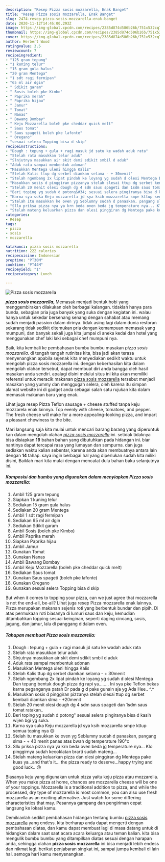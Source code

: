 ```yaml
---
description: "Resep Pizza sosis mozzarella, Enak Banget"
title: "Resep Pizza sosis mozzarella, Enak Banget"
slug: 2474-resep-pizza-sosis-mozzarella-enak-banget
date: 2020-11-12T14:46:00.293Z
image: https://img-global.cpcdn.com/recipes/2385d874d506b26b/751x532cq70/pizza-sosis-mozzarella-foto-resep-utama.jpg
thumbnail: https://img-global.cpcdn.com/recipes/2385d874d506b26b/751x532cq70/pizza-sosis-mozzarella-foto-resep-utama.jpg
cover: https://img-global.cpcdn.com/recipes/2385d874d506b26b/751x532cq70/pizza-sosis-mozzarella-foto-resep-utama.jpg
author: Herbert Wood
ratingvalue: 3.5
reviewcount: 7
recipeingredient:
- "125 gram tepung"
- "1 kuning telur"
- "15 gram gula halus"
- "20 gram Mentega"
- "1 sdt ragi fermipan"
- "65 ml air dgin"
- " Sdikit garam"
- " Sosis boleh pke Kimbo"
- " Paprika merah"
- " Paprika hijau"
- " Jamur"
- " Tomat"
- " Nanas"
- " Bawang Bombay"
- " Keju Mozzarella boleh pke cheddar quick melt"
- " Saus tomat"
- " Saus spageti boleh pke lafonte"
- " Oregano"
- "sesuai selera Topping bisa d skip"
recipeinstructions:
- "Dough : tepung + gula + ragi masuk jd satu ke wadah aduk rata"
- "Stelah rata masukkan telur aduk"
- "Slnjutnya masukkan air skit demi sdikit smbil d aduk"
- "Aduk rata sampai membentuk adonan"
- "Masukkan Mentega uleni hingga Kalis"
- "Stelah Kalis ttup dg serbet diamkan selama - + 30menit"
- "Stelah ngembang 2x lipat pindah ke loyang yg sudah d olesi Mentega Dan tepung bentuk dough pizza dg rapi ya........ Ini sya pke Teflon bekas karna peganganya patah Dr pada g d pake gunain aja yg Ada Hee.. ^.^"
- "Masukkan sosis d pinggiran pizzanya stelah slesai ttup dg serbet kembali diamkan slma - +20menit"
- "Stelah 20 menit olesi dough dg 4 sdm saus spageti dan 1sdm saus tomat ratakan.."
- "Beri toping yg sudah d potong&#34; sesuai selera pingiranya bisa d kasih wijen bgi yg suka."
- "Karna sya suka Keju mozzarella jd sya ksih mozzarella smpe kttup semua toping nya 😊"
- "Stelah itu masukkan ke oven yg Seblumny sudah d panaskan, pangang slma - + 40 menit panas atas bwah dg temperature 190°c"
- "Sllu priksa pizza nya ya krn beda oven beda jg temperature nya... Klo pinggirnya sudah kecoklatan brarti sudah mateng..."
- "Stelah mateng keluarkan pizza dan olesi pinggiran dg Mentega pake kuas ya...and that&#39;s it... the pizza ready to deserve...happy trying and good luck.. 😘"
categories:
- Resep
tags:
- pizza
- sosis
- mozzarella

katakunci: pizza sosis mozzarella 
nutrition: 222 calories
recipecuisine: Indonesian
preptime: "PT30M"
cooktime: "PT44M"
recipeyield: "1"
recipecategory: Lunch

---
```



![Pizza sosis mozzarella](https://img-global.cpcdn.com/recipes/2385d874d506b26b/751x532cq70/pizza-sosis-mozzarella-foto-resep-utama.jpg)

<b><i>pizza sosis mozzarella</i></b>, Memasak menjadi bentuk hobi yang menggembirakan dilakukan oleh berbagai kalangan. tidaklah hanya para bunda, sebagian pria juga banyak yang suka dengan kegiatan ini. walau hanya untuk sekedar bersenang senang dengan sahabat atau memang sudah menjadi passion dalam dirinya. tidak asing lagi dalam dunia restoran sekarang tidak sedikit ditemukan pria dengan kemampuan memasak yang mumpuni, dan banyak sekali juga kita jumpai di aneka kedai dan hotel yang menggunakan chef laki laki sebagai chef mumpuni nya.

Baik, kita kembali ke pembahasan bumbu bumbu masakan <i>pizza sosis mozzarella</i>. di tengah tengah rutinitas kita, bisa jadi akan terasa menyenangkan apabila sejenak kita menyediakan sedikit waktu untuk mengolah pizza sosis mozzarella ini. dengan keberhasilan kita dalam mengolah olahan tersebut, dapat membuat diri anda bangga oleh hasil masakan anda sendiri. apalagi disini melalui situs ini kita akan memiliki referensi untuk meracik makanan <u>pizza sosis mozzarella</u> tersebut menjadi masakan yang yummy dan menggugah selera, oleh karena itu simpan alamat website ini di gadget anda sebagai salah satu rujukan kita dalam memasak makanan baru yang enak.

Lihat juga resep Pizza Teflon sausage + cheese stuffed tanpa keju mozzarela enak lainnya. Top evenly with cheese, tomatoes, and pepper. The fresh cheese will make for a more appealing-looking pizza, and impart a pleasant chewiness to the bite.


Mari langsung saja kita mulai untuk mencari barang barang yang diperuntuk kan dalam mengolah olahan <u><i>pizza sosis mozzarella</i></u> ini. setidak tidaknya bisa disiapkan <b>19</b> bahan bahan yang dibutuhkan pada hidangan ini. biar nantinya dapat tercapai rasa yang lumayan dan sempurna. dan juga sediakan waktu kalian sebentar, karena anda akan membuatnya antara lain dengan <b>14</b> tahap. saya ingin berbagai hal yang diperlukan sudah kita miliki disini, Baiklah mari kita mulai dengan mencatat dulu bahan baku selanjutnya ini.

<!--inarticleads1-->

##### Komposisi dan bumbu yang digunakan dalam menyiapkan Pizza sosis mozzarella:

1. Ambil 125 gram tepung
1. Siapkan 1 kuning telur
1. Sediakan 15 gram gula halus
1. Sediakan 20 gram Mentega
1. Ambil 1 sdt ragi fermipan
1. Sediakan 65 ml air dgin
1. Sediakan  Sdikit garam
1. Ambil  Sosis (boleh pke Kimbo)
1. Ambil  Paprika merah
1. Siapkan  Paprika hijau
1. Ambil  Jamur
1. Gunakan  Tomat
1. Gunakan  Nanas
1. Ambil  Bawang Bombay
1. Ambil  Keju Mozzarella (boleh pke cheddar quick melt)
1. Sediakan  Saus tomat
1. Gunakan  Saus spageti (boleh pke lafonte)
1. Gunakan  Oregano
1. Gunakan sesuai selera Topping bisa d skip


But when it comes to topping your pizza, can we just agree that mozzarella is not the end-all, be-all? Lihat juga resep Pizza mozzarella enak lainnya. Pizza merupakan makanan sejenis roti yang berbentuk bundar dan pipih. Di atas permukaan roti biasanya di lumuri saus dan keju, kemudian ditambahkan topping sesuai keinginan, seperti daging cincang, sosis, jagung, dan jamur, lalu di panggang didalam oven. 

<!--inarticleads2-->

##### Tahapan membuat Pizza sosis mozzarella:

1. Dough : tepung + gula + ragi masuk jd satu ke wadah aduk rata
1. Stelah rata masukkan telur aduk
1. Slnjutnya masukkan air skit demi sdikit smbil d aduk
1. Aduk rata sampai membentuk adonan
1. Masukkan Mentega uleni hingga Kalis
1. Stelah Kalis ttup dg serbet diamkan selama - + 30menit
1. Stelah ngembang 2x lipat pindah ke loyang yg sudah d olesi Mentega Dan tepung bentuk dough pizza dg rapi ya........ Ini sya pke Teflon bekas karna peganganya patah Dr pada g d pake gunain aja yg Ada Hee.. ^.^
1. Masukkan sosis d pinggiran pizzanya stelah slesai ttup dg serbet kembali diamkan slma - +20menit
1. Stelah 20 menit olesi dough dg 4 sdm saus spageti dan 1sdm saus tomat ratakan..
1. Beri toping yg sudah d potong&#34; sesuai selera pingiranya bisa d kasih wijen bgi yg suka.
1. Karna sya suka Keju mozzarella jd sya ksih mozzarella smpe kttup semua toping nya 😊
1. Stelah itu masukkan ke oven yg Seblumny sudah d panaskan, pangang slma - + 40 menit panas atas bwah dg temperature 190°c
1. Sllu priksa pizza nya ya krn beda oven beda jg temperature nya... Klo pinggirnya sudah kecoklatan brarti sudah mateng...
1. Stelah mateng keluarkan pizza dan olesi pinggiran dg Mentega pake kuas ya...and that&#39;s it... the pizza ready to deserve...happy trying and good luck.. 😘


Biasanya keju yang digunakan untuk pizza yaitu keju pizza atau mozzarella. When you make pizza at home, chances are mozzarella cheese will be one of your toppings. Mozzarella is a traditional addition to pizza, and while the processed, dry type of mozzarella is most common, you can also use fresh mozzarella as an exciting alternative. Just watch for some differing characteristics that may. Pesannya gampang dan pengiriman cepat langsung ke lokasi kamu. 

Demikianlah sedikit pembahasan hidangan tentang bumbu <u>pizza sosis mozzarella</u> yang endess. kita berharap anda dapat mengerti dengan pembahasan diatas, dan kamu dapat membuat lagi di masa datang untuk di hidangkan dalam saat saat acara acara keluarga atau teman kalian. kita bisa mengulik bumbu bumbu yang ditampilkan diatas sesuai dengan harapan anda, sehingga olahan <b>pizza sosis mozzarella</b> ini bisa menjadi lebih endess dan nikmat lagi. berikut penjabaran singkat ini, sampai jumpa kembali di lain hal. semoga hari kamu menyenangkan.
